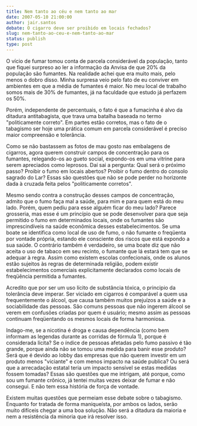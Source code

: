 ```yaml
---
title: Nem tanto ao céu e nem tanto ao mar
date: 2007-05-10 21:00:00
author: jair.santos
debate: O cigarro deve ser proibido em locais fechados?
slug: nem-tanto-ao-ceu-e-nem-tanto-ao-mar
status: publish 
type: post
---
```


O vício de fumar tomou conta de parcela considerável da população, tanto que fiquei surpreso ao ler a informação da Anvisa de que 20% da população são fumantes. Na realidade achei que era muito mais, pelo menos o dobro disso. Minha surpresa veio pelo fato de eu conviver em ambientes em que a média de fumantes é maior. No meu local de trabalho somos mais de 30% de fumantes, já na faculdade que estudo já perfazem os 50%.  
   
 Porém, independente de percentuais, o fato é que a fumacinha é alvo da ditadura antitabagista, que trava uma batalha baseada no termo "politicamente correto". Em partes estão corretos, mas o fato de o tabagismo ser hoje uma prática comum em parcela considerável é preciso maior compreensão e tolerância.  
   
 Como se não bastassem as fotos de mau gosto nas embalagens de cigarros, agora querem construir campos de concentração para os fumantes, relegando-os ao gueto social, expondo-os em uma vitrine para serem apreciados como leprosos. Daí sai a pergunta: Qual será o próximo passo? Proibir o fumo em locais abertos? Proibir o fumo dentro do consolo sagrado do Lar? Essas são questões que não se pode perder no horizonte dada à cruzada feita pelos "politicamente corretos".  
   
 Mesmo sendo contra a construção desses campos de concentração, admito que o fumo faça mal a saúde, para mim e para quem está do meu lado. Porém, quem pediu para esse alguém ficar do meu lado? Parece grosseria, mas esse é um princípio que se pode desenvolver para que seja permitido o fumo em determinados locais, onde os fumantes são imprescindíveis na saúde econômica desses estabelecimentos. Se uma boate se identifica como local de uso de fumo, o não fumante o freqüenta por vontade própria, estando ele consciente dos riscos que está expondo a sua saúde. O contrário também é verdadeiro, se uma boate diz que não aceita o uso de tabaco em seu recinto, o fumante que lá estará tem que se adequar à regra. Assim como existem escolas confecionais, onde os alunos estão sujeitos às regras de determinada religião, podem existir estabelecimentos comerciais explicitamente declarados como locais de freqüência permitida a fumantes.  
   
 Acredito que por ser um uso lícito de substância tóxica, o principio da tolerância deve imperar. Ser viciado em cigarros é comparável a quem usa frequentemente o álcool, que causa também muitos prejuízos a saúde e a sociabilidade das pessoas. São comuns pessoas que não ingerem álcool se verem em confusões criadas por quem é usuário; mesmo assim as pessoas continuam freqüentando os mesmos locais de forma harmoniosa.   
   
 Indago-me, se a nicotina é droga e causa dependência (como bem informam as legendas durante as corridas de fórmula 1), porque é considerada lícita? Se o índice de pessoas afetadas pelo fumo passivo é tão grande, porque ainda não se tomou uma medida para banir esse produto? Será que é devido ao lobby das empresas que não querem investir em um produto menos "viciante" e com menos impacto na saúde publica? Ou será que a arrecadação estatal teria um impacto sensível se estas medidas fossem tomadas? Essas são questões que me intrigam, até porque, como sou um fumante crônico, já tentei muitas vezes deixar de fumar e não consegui. E não tem essa história de força de vontade.   
   
 Existem muitas questões que permeiam esse debate sobre o tabagismo. Enquanto for tratada de forma maniqueísta, por ambos os lados, serão muito difíceis chegar a uma boa solução. Não será a ditadura da maioria e nem a resistência da minoria que irá resolver isso.
